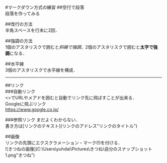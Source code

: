 #マークダウン方式の練習
##空行で段落  
段落を作ってみる

##改行の方法  
半角スペースを行末に2回．  
  
##強調の方法  
1個のアスタリスクで囲むと*斜線で強調*，2個のアスタリスクで囲むと**太字で強調**になる．

##水平線  
3個のアスタリスクで水平線を構成．  
***

##リンク  
###自動リンク  
<>でURLやメアドを囲むと自動でリンク先に飛ばすことが出来る．  
Googleに飛ぶリンク  
<https://www.google.co.jp/>  

###参照リンク
まだよくわからない．  
書き方は\[リンクのテキスト\](リンクのアドレス"リンクのタイトル")  

##画像  
リンクの先頭にエクスクラメーション・マーク(!)を付ける．  
![きつねの画像](C:\Users\yuhdai\Pictures\きつね\自分のスナップショット 1.png"きつね")

